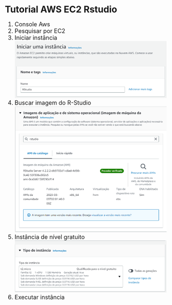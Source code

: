 # Tutorial AWS EC2 Rstudio

<ol style="font-size:18px" >
    <li >
        Console Aws
     </li>
    <li>
        Pesquisar por EC2
    </li>
    <li>
        Iniciar instância 
        <img src="img/3.PNG" />
    </li>
    <li>
        Buscar imagem do R-Studio
        <img src="img/4.PNG" />
    </li>
    <li>
        Instância de nível gratuito
        <img src="img/5.PNG" />
    </li>
    <li> Executar instância </li>
</ol>